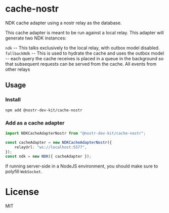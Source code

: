 # cache-nostr

NDK cache adapter using a nostr relay as the database.

This cache adapter is meant to be run against a local relay. This adapter will generate two NDK instances:

`ndk` -- This talks exclusively to the local relay, with outbox model disabled.
`fallbackNdk` -- This is used to hydrate the cache and uses the outbox model -- each query the cache receives is placed in a queue in the background so that subsequent requests can be served from the cache. All events from other relays

## Usage

### Install

```
npm add @nostr-dev-kit/cache-nostr

```

### Add as a cache adapter

```ts
import NDKCacheAdapterNostr from "@nostr-dev-kit/cache-nostr";

const cacheAdapter = new NDKCacheAdapterNostr({
    relayUrl: "ws://localhost:5577",
});
const ndk = new NDK({ cacheAdapter });
```

If running server-side in a NodeJS environment, you should make sure to polyfill `WebSocket`.

# License

MIT
